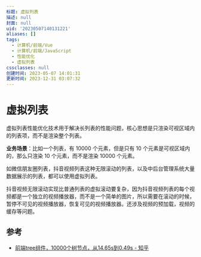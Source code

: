 ```yaml
---
标题: 虚拟列表
描述: null
封面: null
uid: '20230507140131221'
aliases: []
tags:
  - 计算机/前端/Vue
  - 计算机/前端/JavaScript
  - 性能优化
  - 虚拟列表
cssclasses: null
创建时间: 2023-05-07 14:01:31
更新时间: 2023-12-31 03:07:32
---
```


# 虚拟列表

虚拟列表性能优化技术用于解决长列表的性能问题，核心思想是只渲染可视区域内的列表项，而不是渲染整个列表。

**业务场景**：比如一个列表，有 10000 个元素，但是只有 10 个元素是可视区域内的，那么只渲染 10 个元素，而不是渲染 10000 个元素。

如微信朋友圈列表，抖音视频列表这种无限滚动的列表，以及中后台管理系统大量数据展示的列表，都可以使用虚拟列表。

抖音视频无限滚动实现比普通列表的虚拟滚动要复杂，因为抖音视频列表的每个视频都是一个独立的视频播放器，而不是一个简单的图片，所以需要在滚动的时候，暂停不可见的视频播放器，恢复可见的视频播放器。还涉及视频的预加载，视频的缓存等问题。

## 参考

- [前端tree组件，10000个树节点，从14.65s到0.49s - 知乎](https://zhuanlan.zhihu.com/p/55528376)
